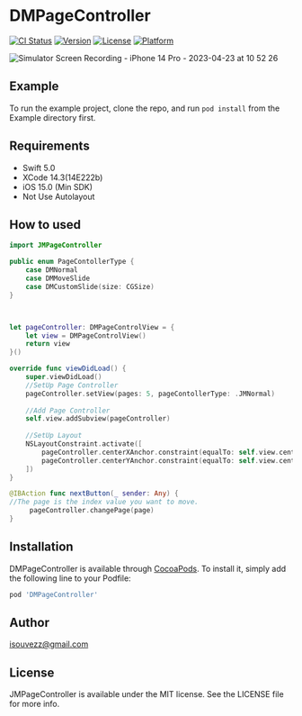 # DMPageController

[![CI Status](https://img.shields.io/travis/66667091/DMPageController.svg?style=flat)](https://travis-ci.org/66667091/DMPageController)
[![Version](https://img.shields.io/cocoapods/v/DMPageController.svg?style=flat)](https://cocoapods.org/pods/DMPageController)
[![License](https://img.shields.io/cocoapods/l/DMPageController.svg?style=flat)](https://cocoapods.org/pods/DMPageController)
[![Platform](https://img.shields.io/cocoapods/p/DMPageController.svg?style=flat)](https://cocoapods.org/pods/DMPageController)

![Simulator Screen Recording - iPhone 14 Pro - 2023-04-23 at 10 52 26](https://user-images.githubusercontent.com/66667091/233815185-960f276c-26dc-4398-afd3-e6fc4f2b33ad.gif)

## Example

To run the example project, clone the repo, and run `pod install` from the Example directory first.

## Requirements

* Swift 5.0
* XCode 14.3(14E222b)
* iOS 15.0 (Min SDK)
* Not Use Autolayout

## How to used

```swift
import JMPageController

public enum PageContollerType {
    case DMNormal
    case DMMoveSlide
    case DMCustomSlide(size: CGSize)
}



let pageController: DMPageControlView = {
    let view = DMPageControlView()
    return view
}()

override func viewDidLoad() {
    super.viewDidLoad()
    //SetUp Page Controller
    pageController.setView(pages: 5, pageContollerType: .JMNormal)
    
    //Add Page Controller
    self.view.addSubview(pageController)
    
    //SetUp Layout
    NSLayoutConstraint.activate([
        pageController.centerXAnchor.constraint(equalTo: self.view.centerXAnchor),
        pageController.centerYAnchor.constraint(equalTo: self.view.centerYAnchor)
    ])
}

@IBAction func nextButton(_ sender: Any) {
//The page is the index value you want to move.
     pageController.changePage(page)
}
```

## Installation

DMPageController is available through [CocoaPods](https://cocoapods.org). To install
it, simply add the following line to your Podfile:

```ruby
pod 'DMPageController'
```

## Author

isouvezz@gmail.com

## License

JMPageController is available under the MIT license. See the LICENSE file for more info.
